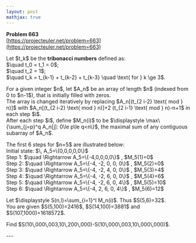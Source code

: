 ```yaml
---
layout: post
mathjax: true
---
```

**Problem 663**  
[https://projecteuler.net/problem=663](https://projecteuler.net/problem=663)

<p>Let $t_k$ be the <b>tribonacci numbers</b> defined as: <br />
$\quad t_0 = t_1 = 0$;<br />
$\quad t_2 = 1$; <br />
$\quad t_k = t_{k-1} + t_{k-2} + t_{k-3} \quad \text{   for   }  k \ge 3$.</p>

<p>For a given integer $n$, let $A_n$ be an array of length $n$ (indexed from 0 to $n-1$), that is initially filled with zeros.<br />
The array is changed iteratively by replacing $A_n[(t_{2 i-2} \text{ mod } n)]$ with $A_n[(t_{2 i-2} \text{ mod } n)]+2 (t_{2 i-1} \text{ mod } n)-n+1$ in each step $i$.<br /> 
After each step $i$, define $M_n(i)$ to be $\displaystyle \max\{\sum_{j=p}^q A_n[j]: 0\le p\le q&lt;n\}$, the maximal sum of any contiguous subarray of $A_n$. </p>

<p>The first 6 steps for $n=5$ are illustrated below:<br />
Initial state: $\, A_5=\{0,0,0,0,0\}$<br />
Step 1:   $\quad \Rightarrow A_5=\{-4,0,0,0,0\}$ , $M_5(1)=0$<br />
Step 2: $\quad \Rightarrow A_5=\{-4, -2, 0, 0, 0\}$ , $M_5(2)=0$<br />
Step 3: $\quad \Rightarrow A_5=\{-4, -2, 4, 0, 0\}$ , $M_5(3)=4$<br />
Step 4: $\quad \Rightarrow A_5=\{-4, -2, 6, 0, 0\}$ , $M_5(4)=6$<br />
Step 5: $\quad \Rightarrow A_5=\{-4, -2, 6, 0, 4\}$ , $M_5(5)=10$<br />
Step 6: $\quad \Rightarrow A_5=\{-4, 2, 6, 0, 4\}$ , $M_5(6)=12$<br />
</p>

<p>Let $\displaystyle S(n,l)=\sum_{i=1}^l M_n(i)$. Thus $S(5,6)=32$.<br />
You are given $S(5,100)=2416$, $S(14,100)=3881$ and $S(107,1000)=1618572$.</p>

<p>Find $S(10\,000\,003,10\,200\,000)-S(10\,000\,003,10\,000\,000)$.</p>
---
